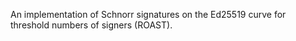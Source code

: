 An implementation of Schnorr signatures on the Ed25519 curve for threshold numbers of signers (ROAST).
